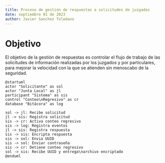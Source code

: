 ```yaml
---
title: Proceso de gestión de respuestas a solicitudes de juzgados
date: septiembre 01 de 2023
author: Javier Sanchez Toledano
---
```


# Objetivo

El objetivo de la gestión de respuestas es controlar el
flujo de trabajo de las solicitudes de información
realizadas por los juzgados y por particulares, para 
mejorar la velocidad con la que se atienden sin 
menoscabo de la seguridad.

```{.plantuml caption="Diagrama UML del proceso" width=50%}
@startuml
actor "Solicitante" as sol
actor "Junta Local" as jl
participant "Sistema" as sis
control "Conteo\nRegresivo" as cr
database "Bitácora" as log

sol -> jl: Recibe solicitud
jl -> sis: Registra solicitud
sis -> cr: Activa conteo regresivo
sis -> log: Registra eventos
jl -> sis: Registra respuesta
sis -> sis: Encripta respuesta
sis -> sol: Envia UUID
sis -> sol: Enviar contraseña
sis -> cr: Detiene conteo regresivo
sol -> sis: Recibe UUID y entrega\narchivo encriptado
@enduml
```